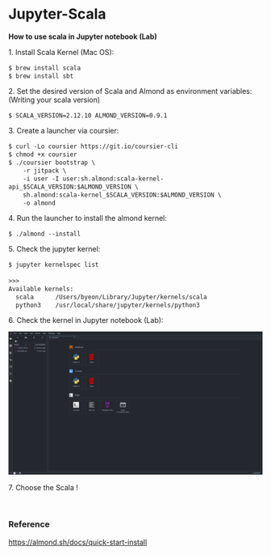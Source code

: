 # Jupyter-Scala

**How to use scala in Jupyter notebook (Lab)**

1\. Install Scala Kernel (Mac OS):
```
$ brew install scala
$ brew install sbt
```
2\. Set the desired version of Scala and Almond as environment variables:  
(Writing your scala version)
```
$ SCALA_VERSION=2.12.10 ALMOND_VERSION=0.9.1
```
3\. Create a launcher via coursier:
```
$ curl -Lo coursier https://git.io/coursier-cli
$ chmod +x coursier
$ ./coursier bootstrap \
    -r jitpack \
    -i user -I user:sh.almond:scala-kernel-api_$SCALA_VERSION:$ALMOND_VERSION \
    sh.almond:scala-kernel_$SCALA_VERSION:$ALMOND_VERSION \
    -o almond
```
4\. Run the launcher to install the almond kernel:
```
$ ./almond --install
```
5\. Check the jupyter kernel:
```
$ jupyter kernelspec list

>>>
Available kernels:
  scala      /Users/byeon/Library/Jupyter/kernels/scala
  python3    /usr/local/share/jupyter/kernels/python3
```

6\. Check the kernel in Jupyter notebook (Lab):

![jupyter](./assets/jupyter.png)

7\. Choose the Scala !

<br />

### Reference
https://almond.sh/docs/quick-start-install